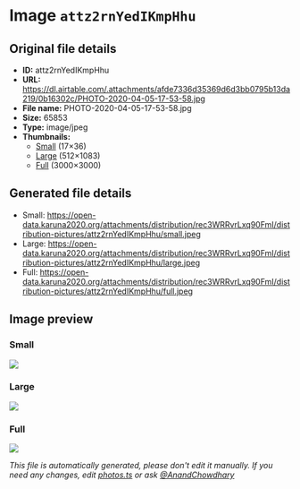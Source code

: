 # Image `attz2rnYedIKmpHhu`

## Original file details

- **ID:** attz2rnYedIKmpHhu
- **URL:** https://dl.airtable.com/.attachments/afde7336d35369d6d3bb0795b13da219/0b16302c/PHOTO-2020-04-05-17-53-58.jpg
- **File name:** PHOTO-2020-04-05-17-53-58.jpg
- **Size:** 65853
- **Type:** image/jpeg
- **Thumbnails:**
  - [Small](https://dl.airtable.com/.attachmentThumbnails/188c2c9713858a9d1b7315ae31494c06/af77e533) (17×36)
  - [Large](https://dl.airtable.com/.attachmentThumbnails/c200b4ba4ab0abef8b0fca6595688724/39432640) (512×1083)
  - [Full](https://dl.airtable.com/.attachmentThumbnails/865f5abeec5b8cbafc12a864dea29ffa/3e0be2b9) (3000×3000)

## Generated file details

- Small: https://open-data.karuna2020.org/attachments/distribution/rec3WRRvrLxq90FmI/distribution-pictures/attz2rnYedIKmpHhu/small.jpeg
- Large: https://open-data.karuna2020.org/attachments/distribution/rec3WRRvrLxq90FmI/distribution-pictures/attz2rnYedIKmpHhu/large.jpeg
- Full: https://open-data.karuna2020.org/attachments/distribution/rec3WRRvrLxq90FmI/distribution-pictures/attz2rnYedIKmpHhu/full.jpeg

## Image preview

### Small

![](https://open-data.karuna2020.org/attachments/distribution/rec3WRRvrLxq90FmI/distribution-pictures/attz2rnYedIKmpHhu/small.jpeg)

### Large

![](https://open-data.karuna2020.org/attachments/distribution/rec3WRRvrLxq90FmI/distribution-pictures/attz2rnYedIKmpHhu/large.jpeg)

### Full

![](https://open-data.karuna2020.org/attachments/distribution/rec3WRRvrLxq90FmI/distribution-pictures/attz2rnYedIKmpHhu/full.jpeg)

_This file is automatically generated, please don't edit it manually. If you need any changes, edit [photos.ts](/photos.ts) or ask [@AnandChowdhary](https://github.com/AnandChowdhary)_
